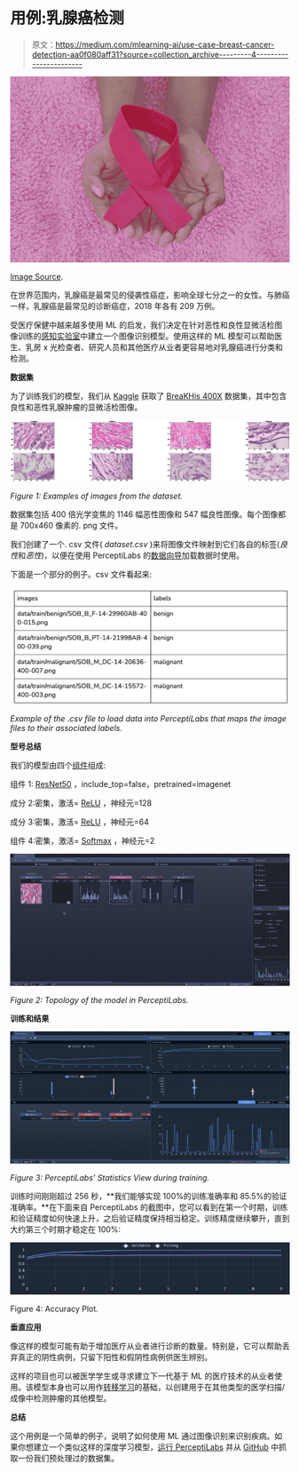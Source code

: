 # 用例:乳腺癌检测

> 原文：<https://medium.com/mlearning-ai/use-case-breast-cancer-detection-aa0f080aff31?source=collection_archive---------4----------------------->

![](img/ee99f6f7a70bacfb62bb153438383569.png)

[Image Source](https://unsplash.com/photos/nJv6xnlpNaA).

在世界范围内，乳腺癌是最常见的侵袭性癌症，影响全球七分之一的女性。与肺癌一样，乳腺癌是最常见的诊断癌症，2018 年各有 209 万例。

受医疗保健中越来越多使用 ML 的启发，我们决定在针对恶性和良性显微活检图像训练的[感知实验室](https://www.perceptilabs.com/)中建立一个图像识别模型。使用这样的 ML 模型可以帮助医生、乳房 x 光检查者、研究人员和其他医疗从业者更容易地对乳腺癌进行分类和检测。

**数据集**

为了训练我们的模型，我们从 [Kaggle](https://www.kaggle.com/) 获取了 [BreaKHis 400X](https://www.kaggle.com/forderation/breakhis-400x) 数据集，其中包含良性和恶性乳腺肿瘤的显微活检图像。

![](img/0bf5e103e6d9f3f70e0d514029a2c9c3.png)

*Figure 1: Examples of images from the dataset.*

数据集包括 400 倍光学变焦的 1146 幅恶性图像和 547 幅良性图像。每个图像都是 700x460 像素的. png 文件。

我们创建了一个. csv 文件( *dataset.csv* )来将图像文件映射到它们各自的标签(*良性*和*恶性*)，以便在使用 PerceptiLabs 的[数据向导](https://docs.perceptilabs.com/perceptilabs/references/ui-overview/data-wizard)加载数据时使用。

下面是一个部分的例子。csv 文件看起来:

![](img/cf05b7175c751cf7d6b716877923d827.png)

*Example of the .csv file to load data into PerceptiLabs that maps the image files to their associated labels.*

**型号总结**

我们的模型由四个[组件](https://docs.perceptilabs.com/perceptilabs/references/components)组成:

组件 1: [ResNet50](https://keras.io/api/applications/resnet/) ，include_top=false，pretrained=imagenet

成分 2:密集，激活= [ReLU](https://machinelearningmastery.com/rectified-linear-activation-function-for-deep-learning-neural-networks/) ，神经元=128

成分 3:密集，激活= [ReLU](https://machinelearningmastery.com/rectified-linear-activation-function-for-deep-learning-neural-networks/) ，神经元=64

组件 4:密集，激活= [Softmax](https://en.wikipedia.org/wiki/Softmax_function) ，神经元=2

![](img/8080b8422946fc0e3daf1c7ea6d1a741.png)

*Figure 2: Topology of the model in PerceptiLabs.*

**训练和结果**

![](img/dd5cfe7d8ee3be40e7aa318ceebfb9b1.png)

*Figure 3: PerceptiLabs’ Statistics View during training.*

训练时间刚刚超过 256 秒，**我们能够实现 100%的训练准确率和 85.5%的验证准确率。**在下面来自 PerceptiLabs 的截图中，您可以看到在第一个时期，训练和验证精度如何快速上升，之后验证精度保持相当稳定。训练精度继续攀升，直到大约第三个时期才稳定在 100%:

![](img/74fb46524051ffb84c8bcbad6d7f5fc8.png)

Figure 4: Accuracy Plot.

**垂直应用**

像这样的模型可能有助于增加医疗从业者进行诊断的数量。特别是，它可以帮助丢弃真正的阴性病例，只留下阳性和假阴性病例供医生辨别。

这样的项目也可以被医学学生或寻求建立下一代基于 ML 的医疗技术的从业者使用。该模型本身也可以用作[转移学习](https://blog.perceptilabs.com/when-to-use-transfer-learning-in-image-processing/)的基础，以创建用于在其他类型的医学扫描/成像中检测肿瘤的其他模型。

**总结**

这个用例是一个简单的例子，说明了如何使用 ML 通过图像识别来识别疾病。如果你想建立一个类似这样的深度学习模型，[运行 PerceptiLabs](https://docs.perceptilabs.com/perceptilabs/getting-started/quickstart-guide) 并从 [GitHub](https://github.com/PerceptiLabs/breakhis-400x) 中抓取一份我们预处理过的数据集。